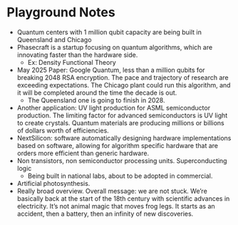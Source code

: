 # Playground Notes

- Quantum centers with 1 million qubit capacity are being built in Queensland and Chicago
- Phasecraft is a startup focusing on quantum algorithms, which are innovating faster than the hardware side.
    - Ex: Density Functional Theory
- May 2025 Paper: Google Quantum, less than a million qubits for breaking 2048 RSA encryption. The pace and trajectory of research are exceeding expectations. The Chicago plant could run this algorithm, and it will be completed around the time the decade is out.
    - The Queensland one is going to finish in 2028.
- Another application: UV light production for ASML semiconductor production. The limiting factor for advanced semiconductors is UV light to create crystals. Quantum materials are producing millions or billions of dollars worth of efficiencies.
- NextSilicon: software automatically designing hardware implementations based on software, allowing for algorithm specific hardware that are orders more efficient than generic hardware.
- Non transistors, non semiconductor processing units. Superconducting logic
    - Being built in national labs, about to be adopted in commercial.
- Artificial photosynthesis.
- Really broad overview. Overall message: we are not stuck. We’re basically back at the start of the 18th century with scientific advances in electricity. It’s not animal magic that moves frog legs. It starts as an accident, then a battery, then an infinity of new discoveries.